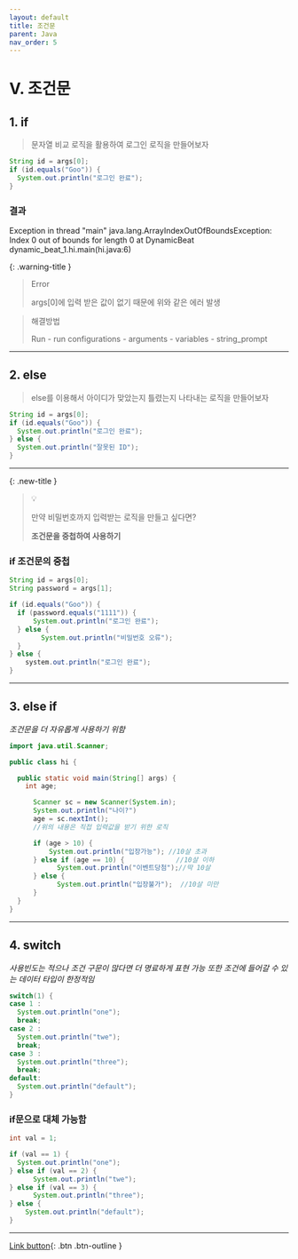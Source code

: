 ```yaml
---
layout: default
title: 조건문
parent: Java
nav_order: 5
---
```


# V. 조건문

## 1. if

> 문자열 비교 로직을 활용하여 로그인 로직을 만들어보자

```java
String id = args[0];
if (id.equals("Goo")) {
  System.out.println("로그인 완료");
} 
```

### 결과

<div class="code-example" markdown="1">
Exception in thread "main" java.lang.ArrayIndexOutOfBoundsException:
Index 0 out of bounds for length 0 at DynamicBeat dynamic_beat_1.hi.main(hi.java:6)
</div>

{: .warning-title }
> Error
> 
> args[0]에 입력 받은 값이 없기 때문에 위와 같은 에러 발생

> 해결방법
>
> Run - run configurations - arguments - variables - string_prompt

---

## 2. else

> else를 이용해서 아이디가 맞았는지 틀렸는지 나타내는 로직을 만들어보자

```java
String id = args[0];
if (id.equals("Goo")) {
  System.out.println("로그인 완료");
} else {
  System.out.println("잘못된 ID");
}
```
---

{: .new-title }
> 💡
>
> 만약 비밀번호까지 입력받는 로직을 만들고 싶다면?
>
> **조건문을 중첩하여 사용하기**

### if 조건문의 중첩

```java
String id = args[0];
String password = args[1];

if (id.equals("Goo")) {
  if (password.equals("1111")) {
	  System.out.println("로그인 완료");
  } else {
	    System.out.println("비밀번호 오류");
  }
} else {
    system.out.println("로그인 완료");
}
```

---

## 3. else if
_조건문을 더 자유롭게 사용하기 위함_

```java
import java.util.Scanner;

public class hi {

  public static void main(String[] args) {
    int age;

	  Scanner sc = new Scanner(System.in);
	  System.out.println("나이?")
	  age = sc.nextInt(); 
	  //위의 내용은 직접 입력값을 받기 위한 로직

	  if (age > 10) {
		  System.out.println("입장가능"); //10살 초과
	  } else if (age == 10) {			  //10살 이하
		    System.out.println("이벤트당첨");//딱 10살
	  } else {
		    System.out.println("입장불가");  //10살 미만
	  }
  }
}
```

---

## 4. switch

_사용빈도는 적으나 조건 구문이 많다면 더 명료하게 표현 가능_
_또한 조건에 들어갈 수 있는 데이터 타입이 한정적임_

```java
switch(1) {
case 1 :
  System.out.println("one");
  break;
case 2 : 
  System.out.println("twe");
  break;
case 3 : 
  System.out.println("three");
  break;
default:
  System.out.println("default");
}
```
### if문으로 대체 가능함

```java
int val = 1;

if (val == 1) {
  System.out.println("one");
} else if (val == 2) {
	  System.out.println("twe");
} else if (val == 3) {
 	  System.out.println("three");
} else {
    System.out.println("default");
}
```

---

[Link button](https://opentutorials.org/course/1223/5335){: .btn .btn-outline }